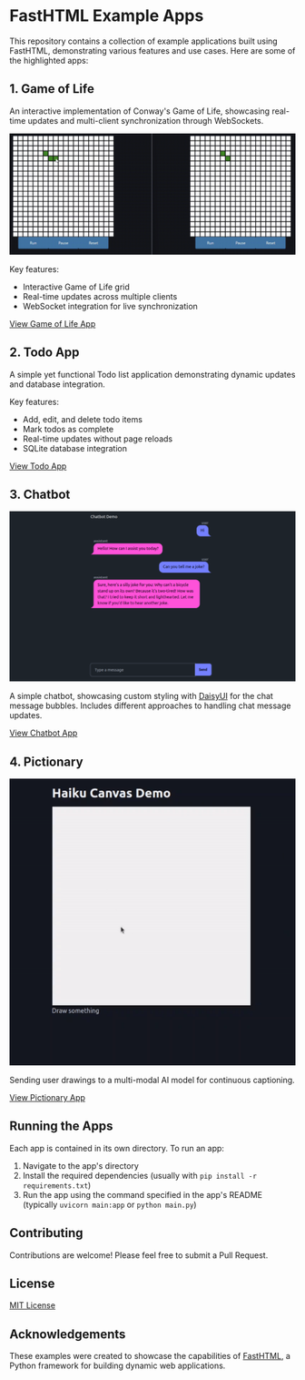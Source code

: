 # FastHTML Example Apps

This repository contains a collection of example applications built using FastHTML, demonstrating various features and use cases. Here are some of the highlighted apps:

## 1. Game of Life

An interactive implementation of Conway's Game of Life, showcasing real-time updates and multi-client synchronization through WebSockets.

![Game of Life Animation](00_game_of_life/gol.gif)

Key features:
- Interactive Game of Life grid
- Real-time updates across multiple clients
- WebSocket integration for live synchronization

[View Game of Life App](00_game_of_life/)

## 2. Todo App

A simple yet functional Todo list application demonstrating dynamic updates and database integration.

Key features:
- Add, edit, and delete todo items
- Mark todos as complete
- Real-time updates without page reloads
- SQLite database integration

[View Todo App](01_todo_app/)

## 3. Chatbot

![Chatbot Screenshot](02_chatbot/screenshot.png)

A simple chatbot, showcasing custom styling with [DaisyUI](https://daisyui.com/) for the chat message bubbles. Includes different approaches to handling chat message updates.

[View Chatbot App](02_chatbot/)

## 4. Pictionary

![Pictionary Screenshot](03_pictionary/haiku.gif)

Sending user drawings to a multi-modal AI model for continuous captioning.

[View Pictionary App](03_pictionary/)

## Running the Apps

Each app is contained in its own directory. To run an app:

1. Navigate to the app's directory
2. Install the required dependencies (usually with `pip install -r requirements.txt`)
3. Run the app using the command specified in the app's README (typically `uvicorn main:app` or `python main.py`)

## Contributing

Contributions are welcome! Please feel free to submit a Pull Request.

## License

[MIT License](LICENSE)

## Acknowledgements

These examples were created to showcase the capabilities of [FastHTML](https://github.com/AnswerDotAI/fasthtml), a Python framework for building dynamic web applications.